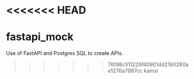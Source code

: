 <<<<<<< HEAD
=======
# fastapi_mock
Use of FastAPI and Postgres SQL to create APIs.
>>>>>>> 76f98c511229f40901dd2160280ae1276a7987cc
kamsi